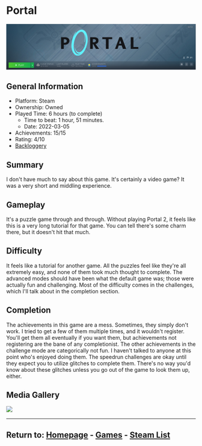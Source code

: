 # Portal

![Portal](./Assets/PortalSteamMenu.png)

## General Information
- Platform: Steam
- Ownership: Owned
- Played Time: 6 hours (to complete)
    - Time to beat: 1 hour, 51 minutes.
    - Date: 2022-03-05
- Achievements: 15/15
- Rating: 4/10
- [Backloggery](https://www.backloggery.com/games.php?user=QueenRaven29&search=Portal)

## Summary
I don't have much to say about this game. It's certainly a video game? It was a very short and middling experience.

## Gameplay
It's a puzzle game through and through. Without playing Portal 2, it feels like this is a very long tutorial for that game. You can tell there's some charm there, but it doesn't hit that much.

## Difficulty
It feels like a tutorial for another game. All the puzzles feel like they're all extremely easy, and none of them took much thought to complete. The advanced modes should have been what the default game was; those were actually fun and challenging. Most of the difficulty comes in the challenges, which I'll talk about in the completion section.

## Completion
The achievements in this game are a mess. Sometimes, they simply don't work. I tried to get a few of them multiple times, and it wouldn't register. You'll get them all eventually if you want them, but achievements not registering are the bane of any completionist. The other achievements in the challenge mode are categorically not fun. I haven't talked to anyone at this point who's enjoyed doing them. The speedrun challenges are okay until they expect you to utilize glitches to complete them. There's no way you'd know about these glitches unless you go out of the game to look them up, either.

## Media Gallery

![](./Assets/PortalAchievementMenu.gif)

* * *
## Return to: [Homepage](/Home) - [Games](/Games/Home) - [Steam List](/Steam/Home)